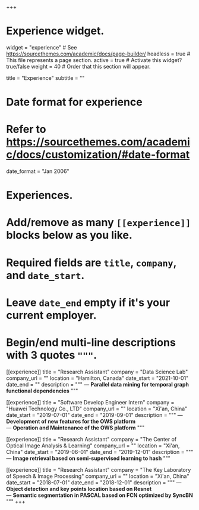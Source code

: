 +++
# Experience widget.
widget = "experience"  # See https://sourcethemes.com/academic/docs/page-builder/
headless = true  # This file represents a page section.
active = true  # Activate this widget? true/false
weight = 40  # Order that this section will appear.

title = "Experience"
subtitle = ""

# Date format for experience
#   Refer to https://sourcethemes.com/academic/docs/customization/#date-format
date_format = "Jan 2006"

# Experiences.
#   Add/remove as many `[[experience]]` blocks below as you like.
#   Required fields are `title`, `company`, and `date_start`.
#   Leave `date_end` empty if it's your current employer.
#   Begin/end multi-line descriptions with 3 quotes `"""`.
[[experience]]
  title = "Research Assistant"
  company = "Data Science Lab"
  company_url = ""
  location = "Hamilton, Canada"
  date_start = "2021-10-01"
  date_end = ""
  description = """
  — **Parallel data mining for temporal graph functional dependencies** 
  """
  
  
[[experience]]
  title = "Software Develop Engineer Intern"
  company = "Huawei Technology Co., LTD"
  company_url = ""
  location = "Xi'an, China"
  date_start = "2019-07-01"
  date_end = "2019-09-01"
  description = """
  — **Development of new features for the OWS platform**</br>
  — **Operation and Maintenance of the OWS platform**
  """

[[experience]]
  title = "Research Assistant"
  company = "The Center of Optical Image Analysis & Learning"
  company_url = ""
  location = "Xi'an, China"
  date_start = "2019-06-01"
  date_end = "2019-12-01"
  description = """
  — **Image retrieval based on semi-supervised learning to hash**
  """

[[experience]]
  title = "Research Assistant"
  company = "The Key Laboratory of Speech & Image Processing"
  company_url = ""
  location = "Xi'an, China"
  date_start = "2018-07-01"
  date_end = "2018-12-01"
  description = """
  — **Object detection and key points location based on Resnet**</br>
  — **Semantic segmentation in PASCAL based on FCN optimized by SyncBN**
  """
+++
